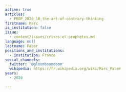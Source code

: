 ```yaml
---
active: true
articles:
  - PROP_2020_10_the-art-of-contrary-thinking
firstname: Marc
is_institution: false
issue:
  - content/issues/crises-et-prophetes.md
language: null
lastname: Faber
positions_and_institutions:
  - institution: France
social_channels:
  twitter: '@gloomboomdoom'
  wikipedia: https://fr.wikipedia.org/wiki/Marc_Faber
years:
  - 2020

---
```


